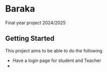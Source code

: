# Baraka

Final year project 2024/2025

## Getting Started
This project aims to be able to do the following
  - Have a login page for student and Teacher
  - 
